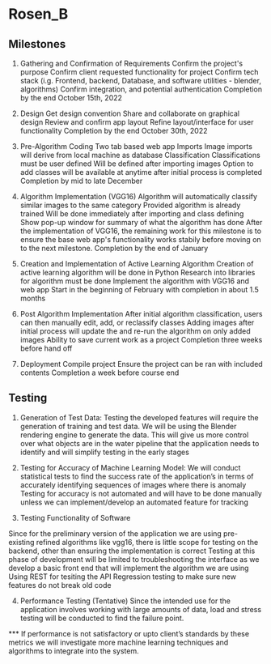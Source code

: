 # Rosen_B

## Milestones

1. Gathering and Confirmation of Requirements
   Confirm the project's purpose
   Confirm client requested functionality for project
   Confirm tech stack
   (i.g. Frontend, backend, Database, and software utilities - blender, algorithms)
   Confirm integration, and potential authentication
   Completion by the end October 15th, 2022

2. Design
   Get design convention
   Share and collaborate on graphical design
   Review and confirm app layout
   Refine layout/interface for user functionality
   Completion by the end October 30th, 2022

3. Pre-Algorithm Coding
   Two tab based web app
   Imports
   Image imports will derive from local machine as database
   Classification
   Classifications must be user defined
   Will be defined after importing images
   Option to add classes will be available at anytime after initial process is completed
   Completion by mid to late December

4. Algorithm Implementation (VGG16)
   Algorithm will automatically classify similar images to the same category
   Provided algorithm is already trained
   Will be done immediately after importing and class defining
   Show pop-up window for summary of what the algorithm has done
   After the implementation of VGG16, the remaining work for this milestone is to ensure the base web app's functionality works
   stabily before moving on to the next milestone.
   Completion by the end of January

5. Creation and Implementation of Active Learning Algorithm
   Creation of active learning algorithm will be done in Python
   Research into libraries for algorithm must be done
   Implement the algorithm with VGG16 and web app
   Start in the beginning of February with completion in about 1.5 months

6. Post Algorithm Implementation
   After initial algorithm classification, users can then manually edit, add, or reclassify classes
   Adding images after initial process will update the and re-run the algorithm on only added images
   Ability to save current work as a project
   Completion three weeks before hand off

7. Deployment
   Compile project
   Ensure the project can be ran with included contents
   Completion a week before course end

## Testing

1. Generation of Test Data:
   Testing the developed features will require the generation of training and test data. We will be using the Blender rendering engine to generate the data. This will give us more control over what objects are in the water pipeline that the application needs to identify and will simplify testing in the early stages

2. Testing for Accuracy of Machine Learning Model:
   We will conduct statistical tests to find the success rate of the application’s in terms of accurately identifying sequences of images where there is anomaly
   Testing for accuracy is not automated and will have to be done manually unless we can implement/develop an automated feature for tracking

3. Testing Functionality of Software

Since for the preliminary version of the application we are using pre-existing refined algorithms like vgg16, there is little scope for testing on the backend, other than ensuring the implementation is correct
Testing at this phase of development will be limited to troubleshooting the interface as we develop a basic front end that will implement the algorithm we are using
Using REST for tesiting the API
Regression testing to make sure new features do not break old code

4. Performance Testing (Tentative)
   Since the intended use for the application involves working with large amounts of data, load and stress testing will be conducted to find the failure point.

\*\*\* If performance is not satisfactory or upto client’s standards by these metrics we will investigate more machine learning techniques and algorithms to integrate into the system.
